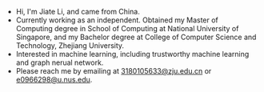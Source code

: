 - Hi, I'm Jiate Li, and came from China.
- Currently working as an independent. Obtained my Master of Computing degree in School of Computing at National University of Singapore, and my Bachelor degree at College of Computer Science and Technology, Zhejiang University.
- Interested in machine learning, including trustworthy machine learning and graph nerual network.
- Please reach me by emailing at 3180105633@zju.edu.cn or e0966298@u.nus.edu.

<!---
JetRichardLee/JetRichardLee is a ✨ special ✨ repository because its `README.md` (this file) appears on your GitHub profile.
You can click the Preview link to take a look at your changes.
--->

